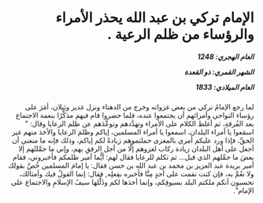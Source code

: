 <h1 dir="rtl">الإمام تركي بن عبد الله يحذر الأمراء والرؤساء من ظلم الرعية .</h1>

<h5 dir="rtl">العام الهجري:  1248

الشهر القمري: ذو القعدة

العام الميلادي: 1833</h5>

<p dir="rtl">لما رجع الإمامُ تركي من بعض غزواته وخرج من الدهناء ونزل غدير وثيلان، أمَرَ على رؤساء النواحي وأمرائهم أن يجتمعوا عنده، فلما حضروا قام فيهم مذكِّرًا بنعمة الاجتماع بعد الفُرقةِ، ثم أغلظ الكلام على الأمراء وتهدَّدهم وتوعَّدَهم عن ظلم الرعايا وقال: " اسمَعوا يا أمراء البلدان، اسمعوا يا أمراء المسلمين، إياكم وظلمَ الرعايا والأخذ منهم غير الحقِّ، فإذا ورد عليكم أمري بالمغزى حملتموهم زيادةً لكم إياكم، وذلك فإنه ما منعني أن أجعل على أهل البلدان زيادة ركاب لغزوهم إلَّا من أجل الرفقِ بهم، وإني ما حمَّلتُهم إلا بعضَ ما حمَّلهم الذي قبل... ثم تكلم للرعايا فقال لهم: أيُّما أمير ظلمكم فأخبروني، فقام أمير بريدة عبد العزيز بن محمد بن عبد الله بن حسن فقال: يا إمامَ المسلمين خُصَّ بقولك ولا تعُمَّ به، فإن كنت نقمت على أحدٍ مِنَّا فأخبره بفِعلِه, فقال: إنما القولُ فيك وأمثالك، تحسبون أنكم ملكتم البلد بسيوفِكم، وإنما أخذها لكم وذَلَّلها سيفُ الإسلامِ والاجتماع على الإمام".</p></br>
